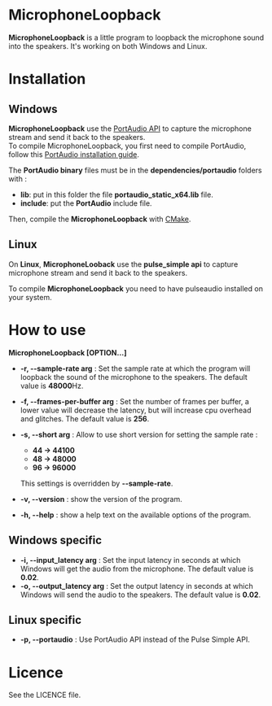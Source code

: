 # MicrophoneLoopback

**MicrophoneLoopback** is a little program to loopback the microphone sound into the speakers. It's working on both Windows and Linux.

# Installation

## Windows

**MicrophoneLoopback** use the [PortAudio API](http://www.portaudio.com/) to capture the microphone stream and send it back to the speakers.  
To compile MicrophoneLoopback, you first need to compile PortAudio, follow this [PortAudio installation guide](http://files.portaudio.com/docs/v19-doxydocs/tutorial_start.html).

The **PortAudio binary** files must be in the **dependencies/portaudio** folders with :
- **lib**: put in this folder the file **portaudio_static_x64.lib** file.
- **include**: put the **PortAudio** include file.

Then, compile the **MicrophoneLoopback** with [CMake](https://cmake.org/).

## Linux

On **Linux**, **MicrophoneLooback** use the **pulse_simple api** to capture microphone stream and send it back to the speakers.

To compile **MicrophoneLoopback** you need to have pulseaudio installed on your system.

# How to use

**MicrophoneLoopback [OPTION...]**

- **-r, --sample-rate arg** : Set the sample rate at which the program will loopback the sound of the microphone to the speakers. The default value is **48000**Hz.
- **-f, --frames-per-buffer arg** : Set the number of frames per buffer, a lower value will decrease the latency, but will increase cpu overhead and glitches. The default value is **256**.
- **-s, --short arg** : Allow to use short version for setting the sample rate :
  - **44 -> 44100**
  - **48 -> 48000**
  - **96 -> 96000**

  This settings is overridden by **--sample-rate**.
- **-v, --version** : show the version of the program.
- **-h, --help** : show a help text on the available options of the program.

## Windows specific

- **-i, --input_latency arg** : Set the input latency in seconds at which Windows will get the audio from the microphone. The default value is **0.02**.
- **-o, --output_latency arg** : Set the output latency in seconds at which Windows will send the audio to the speakers. The default value is **0.02**.

## Linux specific

- **-p, --portaudio** : Use PortAudio API instead of the Pulse Simple API.

# Licence

See the LICENCE file.